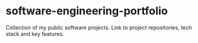 # software-engineering-portfolio
Collection of my public software projects. Link to project repositories, tech stack and key features.
